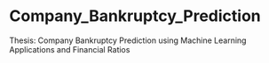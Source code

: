 # Company_Bankruptcy_Prediction
Thesis: Company Bankruptcy Prediction using Machine Learning Applications and Financial Ratios
